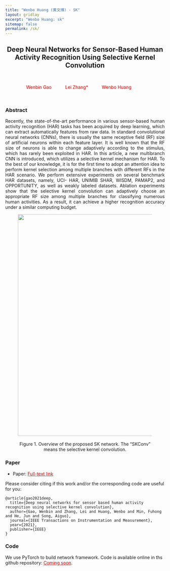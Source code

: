 ```yaml
---
title: "Wenbo Huang (黄文博) - SK"
layout: gridlay
excerpt: "Wenbo Huang: sk"
sitemap: false
permalink: /sk/
---
```


[comment]: Title
<h2 align="center"> Deep Neural Networks for Sensor-Based Human
Activity Recognition Using Selective
Kernel Convolution </h2>
<p>&nbsp;</p>

[comment]: Authors
<p style="text-align: center;">
<a style="color: #CC0000">Wenbin Gao </a>
&nbsp;&nbsp;&nbsp;&nbsp;&nbsp;&nbsp;&nbsp;&nbsp;&nbsp;
<a style="color: #CC0000"> Lei Zhang* </a>
&nbsp;&nbsp;&nbsp;&nbsp;&nbsp;&nbsp;&nbsp;&nbsp;&nbsp;
<a style="color: #CC0000">Wenbo Huang</a>
&nbsp;&nbsp;&nbsp;&nbsp;&nbsp;&nbsp;&nbsp;&nbsp;&nbsp;
</p>
<p>&nbsp;</p>

[comment]: Abstract
<h3> Abstract </h3>
<p style="text-align:justify; text-justify:inter-ideograph;">Recently,
the state-of-the-art performance
in various sensor-based human activity recognition (HAR) tasks has
been acquired by deep learning, which can extract automatically
features from raw data. In standard convolutional neural networks (CNNs), there is usually the same receptive field (RF)
size of artificial neurons within each feature layer. It is well
known that the RF size of neurons is able to change adaptively
according to the stimulus, which has rarely been exploited in
HAR. In this article, a new multibranch CNN is introduced,
which utilizes a selective kernel mechanism for HAR. To the best
of our knowledge, it is for the first time to adopt an attention
idea to perform kernel selection among multiple branches with
different RFs in the HAR scenario. We perform extensive
experiments on several benchmark HAR datasets, namely, UCI-
HAR, UNIMIB SHAR, WISDM, PAMAP2, and OPPORTUNITY,
as well as weakly labeled datasets. Ablation experiments show
that the selective kernel convolution can adaptively choose an
appropriate RF size among multiple branches for classifying
numerous human activities. As a result, it can achieve a higher
recognition accuracy under a similar computing budget.</p>

<center>
<figure>
		<div id="projectid">
    <img src="{{ site.url }}{{ site.baseurl }}/images/projectpic/21_TIM_SK.png" width="700px" />
		</div>

<figcaption>
<br>
Figure 1. Overview of the proposed SK network. The “SKConv” means the
selective kernel convolution.

</figcaption>
</figure>
</center>


[comment]: Paper
<h3> Paper </h3>

- Paper: <a href="{{ site.url }}{{ site.baseurl }}/papers/10.1109_tim.2021.3102735.pdf" style="color: #CC0000"> Full-text link </a>

Please consider citing if this work and/or the corresponding code are useful for you:

```
@article{gao2021deep,
  title={Deep neural networks for sensor based human activity recognition using selective kernel convolution},
  author={Gao, Wenbin and Zhang, Lei and Huang, Wenbo and Min, Fuhong and He, Jun and Song, Aiguo},
  journal={IEEE Transactions on Instrumentation and Measurement},
  year={2021},
  publisher={IEEE}
}

```

[comment]: Code
<h3> Code </h3>
We use PyTorch to build network framework. Code is available online in ths github repository:
<a href="https://wenbohuang1002.github.io/404" style="color: #CC0000">Coming soon</a>.
